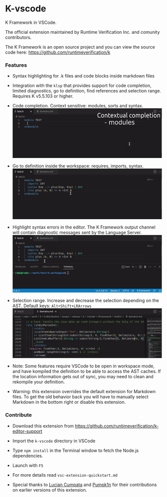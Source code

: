 # K-vscode

K Framework in VSCode.

The official extension maintained by Runtime Verification Inc.
and comunity contributors.

The K Framework is an open source project and you can view the source code
here: https://github.com/runtimeverification/k

### Features

- Syntax highlighting for .k files and code blocks inside markdown files

- Integration with the `klsp` that provides support for code completion,
  limited diagnostics, go to definition, find references and selection range. Requires K v5.5.103 or higher.

- Code completion. Context sensitive: modules, sorts and syntax.\
![completion](https://raw.githubusercontent.com/runtimeverification/k-editor-support/0cf8c8b8bda423894046ab1055e79f164c5a26be/k-vscode/media/completion.gif)

- Go to definition inside the workspace: requires, imports, syntax.\
![gotoDef](https://raw.githubusercontent.com/runtimeverification/k-editor-support/0cf8c8b8bda423894046ab1055e79f164c5a26be/k-vscode/media/gotoDef.gif)

- Highlight syntax errors in the editor. The K Framework output channel will
  contain diagnostic messages sent by the Language Server.\
![errors](https://raw.githubusercontent.com/runtimeverification/k-editor-support/0cf8c8b8bda423894046ab1055e79f164c5a26be/k-vscode/media/errors.gif)

- Selection range. Increase and decrease the selection depending on the AST. Default keys: `Alt+Shift+LRArrows`\
![selection](https://raw.githubusercontent.com/runtimeverification/k-editor-support/0cf8c8b8bda423894046ab1055e79f164c5a26be/k-vscode/media/selection.gif)

- Note: Some features require VSCode to be open in workspace mode, and
  have kompiled the definition to be able to access the AST caches. If
  the location information gets out of sync, you may need to clean and
  rekompile your definition.

- Warning: this extension overrides the default extension for Markdown files.
  To get the old behavior back you will have to manually select Markdown in the bottom right
  or disable this extension.

### Contribute

- Download this extension from https://github.com/runtimeverification/k-editor-support

- Import the `k-vscode` directory in VSCode

- Type `npm install` in the Terminal window to fetch the Node.js dependencies.

- Launch with `F5`

- For more details read `vsc-extension-quickstart.md`

- Special thanks to [Lucian Cumpata](https://github.com/LucianCumpata) and [Pumpk1n](https://github.com/PumpkinDemo)
  for their contributions on earlier versions of this extension.